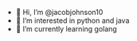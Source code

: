 - 👋 Hi, I’m @jacobjohnson10
- 👀 I’m interested in python and java
- 🌱 I’m currently learning golang


<!---
jacobjohnson10/jacobjohnson10 is a ✨ special ✨ repository because its `README.md` (this file) appears on your GitHub profile.
You can click the Preview link to take a look at your changes.
--->
